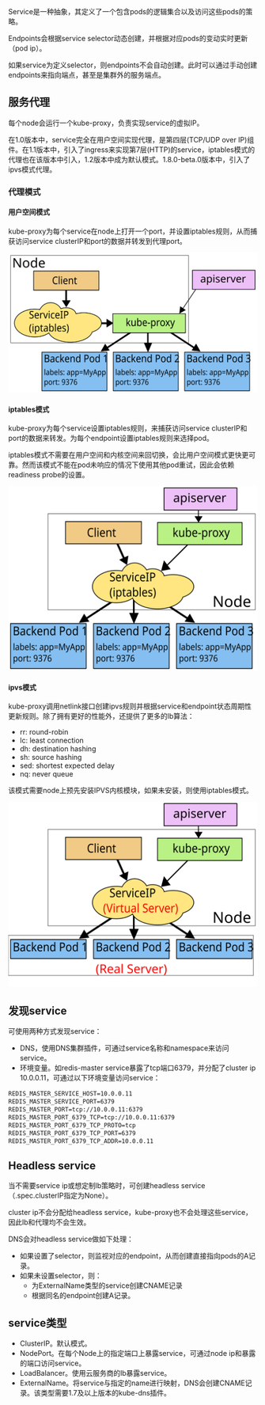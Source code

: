 Service是一种抽象，其定义了一个包含pods的逻辑集合以及访问这些pods的策略。

Endpoints会根据service selector动态创建，并根据对应pods的变动实时更新（pod ip）。

如果service为定义selector，则endpoints不会自动创建。此时可以通过手动创建endpoints来指向端点，甚至是集群外的服务端点。

## 服务代理

每个node会运行一个kube-proxy，负责实现service的虚拟IP。

在1.0版本中，service完全在用户空间实现代理，是第四层(TCP/UDP over IP)组件。在1.1版本中，引入了ingress来实现第7层(HTTP)的service，iptables模式的代理也在该版本中引入，1.2版本中成为默认模式。1.8.0-beta.0版本中，引入了ipvs模式代理。

### 代理模式

#### 用户空间模式

kube-proxy为每个service在node上打开一个port，并设置iptables规则，从而捕获访问service clusterIP和port的数据并转发到代理port。

![userspace mode](images/services-userspace-overview.svg)

#### iptables模式

kube-proxy为每个service设置iptables规则，来捕获访问service clusterIP和port的数据来转发。为每个endpoint设置iptables规则来选择pod。

iptables模式不需要在用户空间和内核空间来回切换，会比用户空间模式更快更可靠。然而该模式不能在pod未响应的情况下使用其他pod重试，因此会依赖readiness probe的设置。

![iptables mode](images/services-iptables-overview.svg)

#### ipvs模式

kube-proxy调用netlink接口创建ipvs规则并根据service和endpoint状态周期性更新规则。除了拥有更好的性能外，还提供了更多的lb算法：
* rr: round-robin
* lc: least connection
* dh: destination hashing
* sh: source hashing
* sed: shortest expected delay
* nq: never queue

该模式需要node上预先安装IPVS内核模块，如果未安装，则使用iptables模式。

![ipvs mode](images/services-ipvs-overview.svg)

## 发现service

可使用两种方式发现service：
* DNS，使用DNS集群插件，可通过service名称和namespace来访问service。
* 环境变量。如redis-master service暴露了tcp端口6379，并分配了cluster ip 10.0.0.11，可通过以下环境变量访问service：

```
REDIS_MASTER_SERVICE_HOST=10.0.0.11
REDIS_MASTER_SERVICE_PORT=6379
REDIS_MASTER_PORT=tcp://10.0.0.11:6379
REDIS_MASTER_PORT_6379_TCP=tcp://10.0.0.11:6379
REDIS_MASTER_PORT_6379_TCP_PROTO=tcp
REDIS_MASTER_PORT_6379_TCP_PORT=6379
REDIS_MASTER_PORT_6379_TCP_ADDR=10.0.0.11
```

## Headless service

当不需要service ip或想定制lb策略时，可创建headless service（.spec.clusterIP指定为None）。

cluster ip不会分配给headless service，kube-proxy也不会处理这些service，因此lb和代理均不会生效。

DNS会对headless service做如下处理：
* 如果设置了selector，则监视对应的endpoint，从而创建直接指向pods的A记录。
* 如果未设置selector，则：
  * 为ExternalName类型的service创建CNAME记录
  * 根据同名的endpoint创建A记录。

## service类型

* ClusterIP。默认模式。
* NodePort。在每个Node上的指定端口上暴露service，可通过node ip和暴露的端口访问service。
* LoadBalancer。使用云服务商的lb暴露service。
* ExternalName。将service与指定的name进行映射，DNS会创建CNAME记录。该类型需要1.7及以上版本的kube-dns插件。

